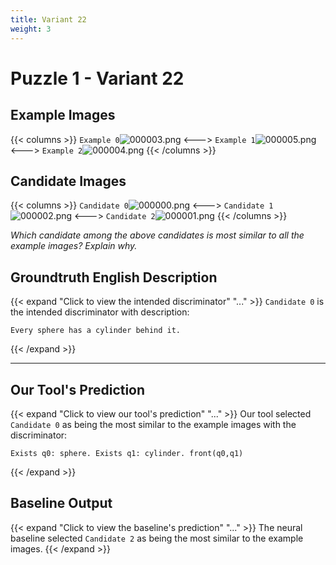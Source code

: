 ```yaml
---
title: Variant 22
weight: 3
---
```


# Puzzle 1 - Variant 22

## Example Images
{{< columns >}}
`Example 0`![000003.png](/clevr-variants/spy/fovariant-22/render/images/CLEVR_val_000003.png)
<--->
`Example 1`![000005.png](/clevr-variants/spy/fovariant-22/render/images/CLEVR_val_000005.png)
<--->
`Example 2`![000004.png](/clevr-variants/spy/fovariant-22/render/images/CLEVR_val_000004.png)
{{< /columns >}}

## Candidate Images
{{< columns >}}
`Candidate 0`![000000.png](/clevr-variants/spy/fovariant-22/render/images/CLEVR_val_000000.png)
<--->
`Candidate 1`![000002.png](/clevr-variants/spy/fovariant-22/render/images/CLEVR_val_000002.png)
<--->
`Candidate 2`![000001.png](/clevr-variants/spy/fovariant-22/render/images/CLEVR_val_000001.png)
{{< /columns >}}

*Which candidate among the above candidates is most similar to all the example images? Explain why.*

## Groundtruth English Description

{{< expand "Click to view the intended discriminator" "..." >}}
`Candidate 0` is the intended discriminator with description:
```plaintext 
Every sphere has a cylinder behind it.
```
{{< /expand >}}

---



## Our Tool's Prediction

{{< expand "Click to view our tool's prediction" "..." >}}
Our tool selected `Candidate 0` as being the most similar to the example images with the discriminator:
```plaintext
Exists q0: sphere. Exists q1: cylinder. front(q0,q1)
```
{{< /expand >}}



## Baseline Output

{{< expand "Click to view the baseline's prediction" "..." >}}
The neural baseline selected `Candidate 2` as being the most similar to the example images.
{{< /expand >}}

